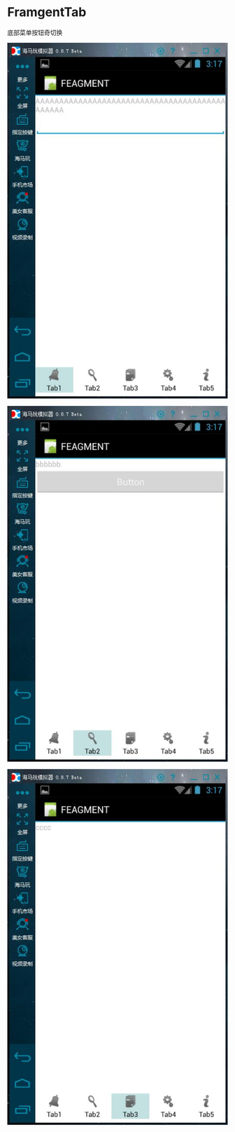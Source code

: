 # FramgentTab
底部菜单按钮奇切换

![](https://github.com/huguodong/FramgentTab/blob/master/1.jpg)

![](https://github.com/huguodong/FramgentTab/blob/master/2.jpg)

![](https://github.com/huguodong/FramgentTab/blob/master/3.jpg)
